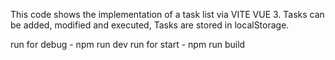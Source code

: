 This code shows the implementation of a task list via VITE VUE 3.
Tasks can be added, modified and executed,
Tasks are stored in localStorage.

run for debug - npm run dev
run for start - npm run build
